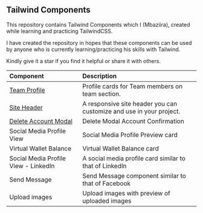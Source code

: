 ## Tailwind Components

This repository contains Tailwind Components which I (Mbaziira), created while learning and practicing TailwindCSS. 

I have created the repository in hopes that these components can be used by anyone who is currently learning/practicing his skills with Tailwind. 

Kindly give it a star if you find it helpful or share it with others. 

| Component                                                       | Description                                                         |
| :-------------------------------------------------------------- | :------------------------------------------------------------------ |
| [Team Profile](https://play.tailwindcss.com/dMNj04aN6V)         | Profile cards for Team members on team section.                     |
| [Site Header](https://play.tailwindcss.com/kKCc9kcQcE)          | A responsive site header you can customize and use in your project. |
| [Delete Account Modal](https://play.tailwindcss.com/lyq4SEtnsL) | Delete Modal Account Confirmation                                   |
| Social Media Profile View                                       | Social Media Profile Preview card                                   |
| Virtual Wallet Balance                                          | Virtual Wallet Balance card                                         |
| Social Media Profile View - LinkedIn                            | A social media profile card similar to that of LinkedIn             |
| Send Message                                                    | Send Message component similar to that of Facebook                  |
| Upload images                                                   |  Upload images with preview of uploaded images
